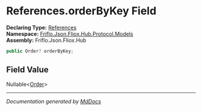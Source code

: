 ﻿<!--  
  <auto-generated>   
    The contents of this file were generated by a tool.  
    Changes to this file may be list if the file is regenerated  
  </auto-generated>   
-->

# References.orderByKey Field

**Declaring Type:** [References](../index.md)  
**Namespace:** [Friflo.Json.Fliox.Hub.Protocol.Models](../../index.md)  
**Assembly:** Friflo.Json.Fliox.Hub

```csharp
public Order? orderByKey;
```

## Field Value

Nullable\<[Order](../../../Tasks/Order/index.md)\>

___

*Documentation generated by [MdDocs](https://github.com/ap0llo/mddocs)*
